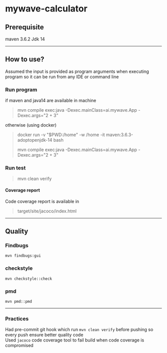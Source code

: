 # mywave-calculator

## Prerequisite

maven 3.6.2 Jdk 14

---

## How to use?
Assumed the input is provided as program arguments when executing program
so it can be run from any IDE or command line
### Run program

if maven and java14 are available in machine
<blockquote>
mvn compile exec:java -Dexec.mainClass=ai.mywave.App -Dexec.args="2 + 3"
</blockquote>
otherwise (using docker)  
<blockquote>
docker run -v "$PWD:/home" -w /home -it maven:3.6.3-adoptopenjdk-14 bash  

mvn compile exec:java -Dexec.mainClass=ai.mywave.App -Dexec.args="2 + 3"
</blockquote>

### Run test
<blockquote>
mvn clean verify
</blockquote>

#### Coverage report
Code coverage report is available in
<blockquote>
target/site/jacoco/index.html
</blockquote>

---

## Quality

### Findbugs

`mvn findbugs:gui`

### checkstyle

`mvn checkstyle::check`

### pmd

`mvn pmd::pmd`

---

### Practices

Had pre-commit git hook which run `mvn clean verify` before pushing so every push ensure better quality code   
Used `jacoco` code coverage tool to fail build when code coverage is compromised
